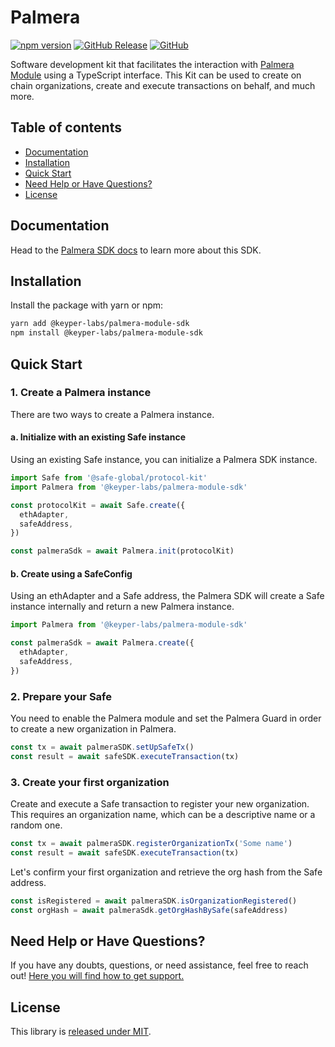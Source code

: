 # Palmera

[![npm version](https://badge.fury.io/js/@keyper-labs%2Fpalmera-module-sdk.svg)](https://badge.fury.io/js/@keyper-labs%2Fpalmera-module-sdk)
[![GitHub Release](https://img.shields.io/github/release/keyper-labs/palmera-module-sdk.svg?style=flat)](https://github.com/keyper-labs/palmera-module-sdk/releases)
[![GitHub](https://img.shields.io/github/license/keyper-labs/palmera-module-sdk)](https://github.com/keyper-labs/palmera-module-sdk/blob/main/LICENSE.md)

Software development kit that facilitates the interaction with [Palmera Module](https://docs.palmeradao.xyz/palmera-module-safe-hierarchical-structure) using a TypeScript interface. This Kit can be used to create on chain organizations, create and execute transactions on behalf, and much more.

## Table of contents

- [Documentation](#documentation)
- [Installation](#installation)
- [Quick Start](#quick-start)
- [Need Help or Have Questions?](#need-help-or-have-questions)
- [License](#license)

## Documentation

Head to the [Palmera SDK docs](https://github.com/keyper-labs/palmera-module-sdk/blob/main/Palmera.md) to learn more about this SDK.

## Installation

Install the package with yarn or npm:

```bash
yarn add @keyper-labs/palmera-module-sdk
npm install @keyper-labs/palmera-module-sdk
```

## Quick Start

### 1. Create a Palmera instance

There are two ways to create a Palmera instance.

#### a. Initialize with an existing Safe instance

Using an existing Safe instance, you can initialize a Palmera SDK instance.

```js
import Safe from '@safe-global/protocol-kit'
import Palmera from '@keyper-labs/palmera-module-sdk'

const protocolKit = await Safe.create({
  ethAdapter,
  safeAddress,
})

const palmeraSdk = await Palmera.init(protocolKit)
```

#### b. Create using a SafeConfig

Using an ethAdapter and a Safe address, the Palmera SDK will create a Safe instance internally and return a new Palmera instance.

```js
import Palmera from '@keyper-labs/palmera-module-sdk'

const palmeraSdk = await Palmera.create({
  ethAdapter,
  safeAddress,
})
```

### 2. Prepare your Safe

You need to enable the Palmera module and set the Palmera Guard in order to create a new organization in Palmera.

```js
const tx = await palmeraSDK.setUpSafeTx()
const result = await safeSDK.executeTransaction(tx)
```

### 3. Create your first organization

Create and execute a Safe transaction to register your new organization. This requires an organization name, which can be a descriptive name or a random one.

```js
const tx = await palmeraSDK.registerOrganizationTx('Some name')
const result = await safeSDK.executeTransaction(tx)
```

Let's confirm your first organization and retrieve the org hash from the Safe address.

```js
const isRegistered = await palmeraSDK.isOrganizationRegistered()
const orgHash = await palmeraSdk.getOrgHashBySafe(safeAddress)
```

## Need Help or Have Questions?

If you have any doubts, questions, or need assistance, feel free to reach out! [Here you will find how to get support.](https://t.me/palmera_support)

## License

This library is [released under MIT](https://github.com/keyper-labs/palmera-module-sdk/blob/main/LICENSE.md).
